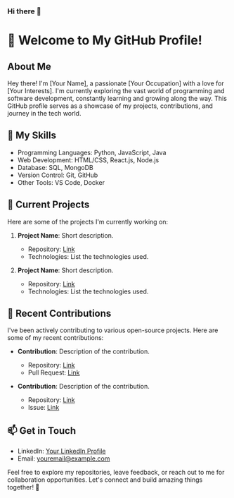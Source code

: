 ### Hi there 👋

# 👋 Welcome to My GitHub Profile!

## About Me

Hey there! I'm [Your Name], a passionate [Your Occupation] with a love for [Your Interests]. I'm currently exploring the vast world of programming and software development, constantly learning and growing along the way. This GitHub profile serves as a showcase of my projects, contributions, and journey in the tech world.

## 🚀 My Skills

- Programming Languages: Python, JavaScript, Java
- Web Development: HTML/CSS, React.js, Node.js
- Database: SQL, MongoDB
- Version Control: Git, GitHub
- Other Tools: VS Code, Docker

## 🌱 Current Projects

Here are some of the projects I'm currently working on:

1. **Project Name**: Short description.
   - Repository: [Link](https://github.com/yourusername/project-repo)
   - Technologies: List the technologies used.

2. **Project Name**: Short description.
   - Repository: [Link](https://github.com/yourusername/project-repo)
   - Technologies: List the technologies used.

## 🔭 Recent Contributions

I've been actively contributing to various open-source projects. Here are some of my recent contributions:

- **Contribution**: Description of the contribution.
  - Repository: [Link](https://github.com/repo-owner/repo)
  - Pull Request: [Link](https://github.com/repo-owner/repo/pull/123)

- **Contribution**: Description of the contribution.
  - Repository: [Link](https://github.com/repo-owner/repo)
  - Issue: [Link](https://github.com/repo-owner/repo/issues/456)

## 📫 Get in Touch

- LinkedIn: [Your LinkedIn Profile](www.linkedin.com/in/chauhan3)
- Email: youremail@example.com

Feel free to explore my repositories, leave feedback, or reach out to me for collaboration opportunities. Let's connect and build amazing things together! 🌟

